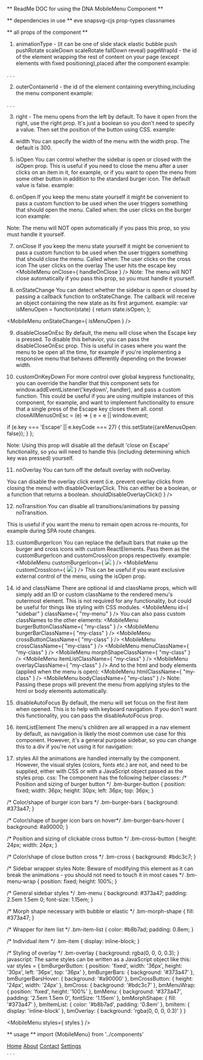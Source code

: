 ** ReadMe DOC for using the DNA MobileMenu Component **

** dependencies in use **
eve
snapsvg-cjs
prop-types
classnames

** all props of the component **
1. animationType - (it can be one of slide stack elastic bubble push pushRotate scaleDown scaleRotate fallDown reveal)
pageWrapId - the id of the element wrapping the rest of content on your page
(except elements with fixed positioning),placed after the component
example:
<MobileMenu pageWrapId="page-wrap" />
<main id="page-wrap">
.
.
.
</main>

2. outerContainerId - the id of the element containing everything,including the menu component
example:
<div id="outer-container">
<MobileMenu pageWrapId="page-wrap" outerContainerId="outer-container" />
<main id="page-wrap">
.
.
.
</main>
</div>

3. right - The menu opens from the left by default.
To have it open from the right, use the right prop. 
It's just a boolean so you don't need to specify a value. 
Then set the position of the button using CSS.
example:
<MobileMenu right />

4. width
You can specify the width of the menu with the width prop. The default is 300.
<MobileMenu width={200} />
<MobileMenu width={'280px'} />
<MobileMenu width={‘20%’} />

5. isOpen
You can control whether the sidebar is open or closed with the isOpen prop. 
This is useful if you need to close the menu after a user clicks on an item in it,
for example, or if you want to open the menu from some other button in addition to the standard burger icon.
The default value is false.
example:
<MobileMenu isOpen={true} />

6. onOpen
If you keep the menu state yourself it might be convenient
to pass a custom function to be used when the user triggers 
something that should open the menu.
Called when:
 the user clicks on the burger icon
example:
<MobileMenu onOpen={handleOnOpen} />
Note: The menu will NOT open automatically 
if you pass this prop,
so you must handle it yourself.

7. onClose
If you keep the menu state yourself 
it might be convenient to pass a custom function 
to be used when the user triggers something that 
should close the menu.
Called when:
The user clicks on the cross icon
The user clicks on the overlay
The user hits the escape key
<MobileMenu onClose={ handleOnClose } />
Note: The menu will NOT close automatically 
if you pass this prop, 
so you must handle it yourself.

8. onStateChange
You can detect whether the sidebar is open or 
closed by passing a callback function to 
onStateChange. The callback will receive an object 
containing the new state as its first argument.
example:
var isMenuOpen = function(state) {
  return state.isOpen;
};

<MobileMenu onStateChange={ isMenuOpen } />

9. disableCloseOnEsc
By default, the menu will close when the Escape key 
is pressed. To disable this behavior, you can pass 
the disableCloseOnEsc prop. This is useful in cases 
where you want the menu to be open all the time,
for example if you're implementing a responsive 
menu that behaves differently depending on the 
browser width.

<MobileMenu disableCloseOnEsc />

10. customOnKeyDown
For more control over global keypress functionality,
you can override the handler that this component sets
for window.addEventListener('keydown', handler), 
and pass a custom function. This could be useful 
if you are using multiple instances of this component,
for example, and want to implement functionality to 
ensure that a single press of the Escape key closes 
them all.
const closeAllMenusOnEsc = (e) => {
  e = e || window.event;

if (e.key === 'Escape' || e.keyCode === 27) {
this.setState({areMenusOpen: false});
}
};

<MobileMenu customOnKeyDown={closeAllMenusOnEsc} isOpen={areMenusOpen} />
Note: Using this prop will disable all the default 
'close on Escape' functionality, so you will need 
to handle this (including determining which key was 
pressed) yourself.

11. noOverlay
You can turn off the default overlay with noOverlay.
<MobileMenu noOverlay />
You can disable the overlay click event (i.e. prevent overlay clicks from closing the menu) with disableOverlayClick.
This can either be a boolean, or a function that returns a boolean.
<MobileMenu disableOverlayClick />
<MobileMenu disableOverlayClick={() => shouldDisableOverlayClick() } />

12. noTransition
You can disable all transitions/animations by passing 
noTransition.
<MobileMenu noTransition />
This is useful if you want the menu to remain open 
across re-mounts, for example during SPA route changes.

13. customBurgerIcon
You can replace the default bars that make up the 
burger and cross icons with custom ReactElements.
Pass them as the customBurgerIcon and customCrossIcon 
props respectively.
example:
<MobileMenu customBurgerIcon={ <img src="img/icon.svg" /> } />
<MobileMenu customCrossIcon={ <img src="img/cross.svg" /> } />
This can be useful if you want exclusive external control 
of the menu, using the isOpen prop.
14. id and className
There are optional id and className props, 
which will simply add an ID or custom className 
to the rendered menu's outermost element. 
This is not required for any functionality, 
but could be useful for things like styling 
with CSS modules.
<MobileMenu id={ "sidebar" } className={ "my-menu" } />
You can also pass custom 
classNames to the other elements:
<MobileMenu burgerButtonClassName={ "my-class" } />
<MobileMenu burgerBarClassName={ "my-class" } />
<MobileMenu crossButtonClassName={ "my-class" } />
<MobileMenu crossClassName={ "my-class" } />
<MobileMenu menuClassName={ "my-class" } />
<MobileMenu morphShapeClassName={ "my-class" } />
<MobileMenu itemListClassName={ "my-class" } />
<MobileMenu overlayClassName={ "my-class" } />
And to the html and body elements (applied when the menu is open):
<MobileMenu htmlClassName={ "my-class" } />
<MobileMenu bodyClassName={ "my-class" } />
Note: Passing these props will prevent the menu 
from applying styles to the html or body elements 
automatically.

15. disableAutoFocus
By default, the menu will set focus on the first 
item when opened. This is to help with keyboard 
navigation. If you don't want this functionality, 
you can pass the disableAutoFocus prop.
<MobileMenu disableAutoFocus />

16. itemListElement
The menu's children are all wrapped in a nav 
element by default, as navigation is likely 
the most common use case for this component. 
However, it's a general purpose sidebar, 
so you can change this to a div if you're 
not using it for navigation:
<MobileMenu itemListElement="div" />

17. styles
All the animations are handled internally 
by the component. However, the visual styles 
(colors, fonts etc.) are not, and need to be 
supplied, either with CSS or 
with a JavaScript object passed as the styles prop.
css:
The component has the following helper classes:
/* Position and sizing of burger button */
.bm-burger-button {
  position: fixed;
  width: 36px;
  height: 30px;
  left: 36px;
  top: 36px;
}

/* Color/shape of burger icon bars */
.bm-burger-bars {
background: #373a47;
}

/* Color/shape of burger icon bars on hover*/
.bm-burger-bars-hover {
background: #a90000;
}

/* Position and sizing of clickable cross button */
.bm-cross-button {
height: 24px;
width: 24px;
}

/* Color/shape of close button cross */
.bm-cross {
background: #bdc3c7;
}

/*
Sidebar wrapper styles
Note: Beware of modifying this element as it can break the animations - you should not need to touch it in most cases
*/
.bm-menu-wrap {
position: fixed;
height: 100%;
}

/* General sidebar styles */
.bm-menu {
background: #373a47;
padding: 2.5em 1.5em 0;
font-size: 1.15em;
}

/* Morph shape necessary with bubble or elastic */
.bm-morph-shape {
fill: #373a47;
}

/* Wrapper for item list */
.bm-item-list {
color: #b8b7ad;
padding: 0.8em;
}

/* Individual item */
.bm-item {
display: inline-block;
}

/* Styling of overlay */
.bm-overlay {
background: rgba(0, 0, 0, 0.3);
}
javascript:
The same styles can be written as a JavaScript object like this:
var styles = {
  bmBurgerButton: {
    position: 'fixed',
    width: '36px',
    height: '30px',
    left: '36px',
    top: '36px'
  },
  bmBurgerBars: {
    background: '#373a47'
  },
  bmBurgerBarsHover: {
    background: '#a90000'
  },
  bmCrossButton: {
    height: '24px',
    width: '24px'
  },
  bmCross: {
    background: '#bdc3c7'
  },
  bmMenuWrap: {
    position: 'fixed',
    height: '100%'
  },
  bmMenu: {
    background: '#373a47',
    padding: '2.5em 1.5em 0',
    fontSize: '1.15em'
  },
  bmMorphShape: {
    fill: '#373a47'
  },
  bmItemList: {
    color: '#b8b7ad',
    padding: '0.8em'
  },
  bmItem: {
    display: 'inline-block'
  },
  bmOverlay: {
    background: 'rgba(0, 0, 0, 0.3)'
  }
}

<MobileMenu styles={ styles } />

** usage **
import {MobileMenu} from '../components'
<div id="outter-container">
 <MobileMenu pageWrapId="page-wrap" outterContainerId="outter-container" animationType="slide" right={false} styles={styles}>
        <a id="home" className="menu-item" href="/">Home</a>
        <a id="about" className="menu-item" href="/about">About</a>
        <a id="contact" className="menu-item" href="/contact">Contact</a>
        <a onClick={ this.showSettings } className="menu-item--small" href="">Settings</a>
</MobileMenu>
<main id="page-wrap">
.
.
.
</main>
</div>

